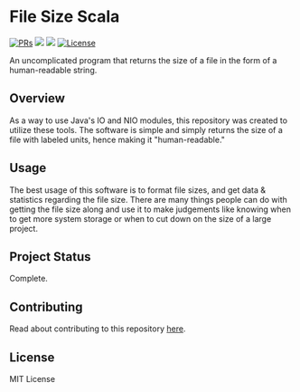 # File Size Scala

<div>
  <p>
    <a href="https://github.com/KaNguy/File-Size-Scala/pulls"><img src="https://shields.io/github/issues-pr/KaNguy/File-Size-Scala?color=da301b" alt="PRs" /></a>
    <a><img src="https://shields.io/github/languages/code-size/KaNguy/File-Size-Scala?color=da301b" /></a>
    <a><img src="https://shields.io/tokei/lines/github/KaNguy/File-Size-Scala" /></a>
    <a href="LICENSE.md"><img src="https://img.shields.io/github/license/KaNguy/File-Size-Scala?color=007ace" alt="License" /></a>
  </p>
</div>

An uncomplicated program that returns the size of a file in the form of a human-readable string.  

## Overview
As a way to use Java's IO and NIO modules, this repository was created to utilize these tools. The software is simple and simply returns the size of a file with labeled units, hence making it "human-readable." 

## Usage
The best usage of this software is to format file sizes, and get data & statistics regarding the file size. There are many things people can do with getting the file size along and use it to make judgements like knowing when to get more system storage or when to cut down on the size of a large project.

## Project Status
Complete.

## Contributing
Read about contributing to this repository [here](CONTRIBUTING.md).

## License
MIT License